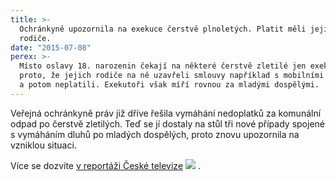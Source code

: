 ```yaml
---
title: >-
  Ochránkyně upozornila na exekuce čerstvě plnoletých. Platit měli jejich
  rodiče.
date: "2015-07-08"
perex: >-
  Místo oslavy 18. narozenin čekají na některé čerstvě zletilé jen exekuce. A to
  proto, že jejich rodiče na ně uzavřeli smlouvy například s mobilními operátory
  a potom neplatili. Exekutoři však míří rovnou za mladými dospělými.
---
```




Veřejná ochránkyně práv již dříve řešila vymáhání nedoplatků za komunální odpad po čerstvě zletilých. Teď se jí dostaly na stůl tři nové případy spojené s vymáháním dluhů po mladých dospělých, proto znovu upozornila na vzniklou situaci. 



Více se dozvíte [v reportáži České televize](http://www.ceskatelevize.cz/ct24/domaci/316738-jsou-cerstve-plnoleti-ale-s-exekuci-na-krku-kvuli-rodicum/) ![](/media/505316edff.gif.gif) . 


